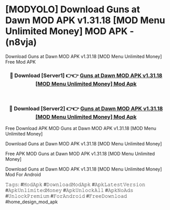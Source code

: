 # [MODYOLO] Download Guns at Dawn MOD APK v1.31.18 [MOD Menu Unlimited Money] MOD APK - (n8vja)
Download Guns at Dawn MOD APK v1.31.18 [MOD Menu Unlimited Money] Free Mod APK

<div align="center">
<h3>🔴 Download [Server1] 👉👉 <a href="https://apk-comot.site?title=Guns_at_Dawn_MOD_APK_v1.31.18_[MOD_Menu_Unlimited_Money]">Guns at Dawn MOD APK v1.31.18 [MOD Menu Unlimited Money] Mod Apk</a></h3><br>

<h3>🔴 Download [Server2] 👉👉 <a href="https://apk-comot.site?title=Guns_at_Dawn_MOD_APK_v1.31.18_[MOD_Menu_Unlimited_Money]">Guns at Dawn MOD APK v1.31.18 [MOD Menu Unlimited Money] Mod Apk</a></h3>
</div>


Free Download APK MOD Guns at Dawn MOD APK v1.31.18 [MOD Menu Unlimited Money]

Download Guns at Dawn MOD APK v1.31.18 [MOD Menu Unlimited Money] 

Free APK MOD Guns at Dawn MOD APK v1.31.18 [MOD Menu Unlimited Money] 

Download Guns at Dawn MOD APK v1.31.18 [MOD Menu Unlimited Money] Mod For Android

𝚃𝚊𝚐𝚜: #𝙼𝚘𝚍𝙰𝚙𝚔 #𝙳𝚘𝚠𝚗𝚕𝚘𝚊𝚍𝙼𝚘𝚍𝙰𝚙𝚔 #𝙰𝚙𝚔𝙻𝚊𝚝𝚎𝚜𝚝𝚅𝚎𝚛𝚜𝚒𝚘𝚗 #𝙰𝚙𝚔𝚄𝚗𝚕𝚒𝚖𝚒𝚝𝚎𝚍𝙼𝚘𝚗𝚎𝚢 #𝙰𝚙𝚔𝚄𝚗𝚕𝚘𝚌𝚔𝙰𝚕𝚕 #𝙰𝚙𝚔𝙽𝚘𝙰𝚍𝚜 #𝚄𝚗𝚕𝚘𝚌𝚔𝙿𝚛𝚎𝚖𝚒𝚞𝚖 #𝙵𝚘𝚛𝙰𝚗𝚍𝚛𝚘𝚒𝚍 #𝙵𝚛𝚎𝚎𝙳𝚘𝚠𝚗𝚕𝚘𝚊𝚍 #home_design_mod_apk
